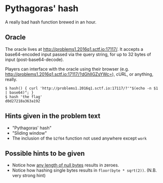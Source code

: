 # Pythagoras' hash

A really bad hash function brewed in an hour.

## Oracle

The oracle lives at http://problems1.2016q1.sctf.io:17117/. It accepts a base64-encoded input passed via the query string, for up to 32 bytes of input (post-base64-decode).

Players can interface with the oracle using their browser (e.g. http://problems1.2016q1.sctf.io:17117/?dGhlIGZsYWc=), cURL, or anything, really.

    $ hash() { curl 'http://problems1.2016q1.sctf.io:17117/?'"$(echo -n $1 | base64)"; }
    $ hash 'the flag'
    d0d27218a363a192

## Hints given in the problem text

* "Pythagoras' hash"
* "Sliding window"
* The inclusion of the `b2f64` function not used anywhere except `work`

## Possible hints to be given

* Notice how [any length of null bytes](http://problems1.2016q1.sctf.io:17117/?AAAA) results in zeroes.
* Notice how hashing single bytes results in `floor(byte * sqrt(2))`. (N.B. very strong hint)
